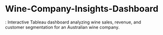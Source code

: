 # Wine-Company-Insights-Dashboard
: Interactive Tableau dashboard analyzing wine sales, revenue, and customer segmentation for an Australian wine company.
